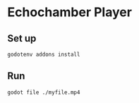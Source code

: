 # Echochamber Player

## Set up

```
godotenv addons install
```

## Run

```
godot file ./myfile.mp4
```
